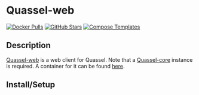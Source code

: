 # Quassel-web

[![Docker Pulls](https://img.shields.io/docker/pulls/linuxserver/quassel-web?style=flat-square&color=607D8B&label=docker%20pulls&logo=docker)](https://hub.docker.com/r/linuxserver/quassel-web)
[![GitHub Stars](https://img.shields.io/github/stars/linuxserver/docker-quassel-web?style=flat-square&color=607D8B&label=github%20stars&logo=github)](https://github.com/linuxserver/docker-quassel-web)
[![Compose Templates](https://img.shields.io/static/v1?style=flat-square&color=607D8B&label=compose&message=templates)](https://github.com/GhostWriters/DockSTARTer/tree/master/compose/.apps/quasselweb)

## Description

[Quassel-web](https://github.com/magne4000/quassel-webserver) is a web client for Quassel. Note that a [Quassel-core](http://quassel-irc.org/) instance is required. A container for it can be found [here](https://hub.docker.com/r/linuxserver/quassel-core).

## Install/Setup
